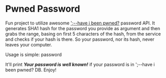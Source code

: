 # Pwned Password 

Fun project to utilize awesome [';--have i been pwned?](https://haveibeenpwned.com/Passwords) password API. It generates SHA1 hash for the password you provide as argument and then grabs the range, basing on first 5 characters of the hash, from the service and checks if your hash is there. So your password, nor its hash, never leaves your computer.

Usage is simple:
	password <password>

It'll print ***Your password is well known!*** if your password is in ';--have i been pwned? DB. Enjoy!

